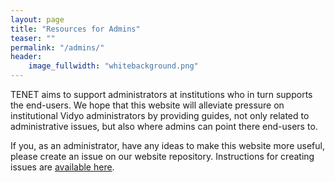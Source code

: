 ```yaml
---
layout: page
title: "Resources for Admins"
teaser: ""
permalink: "/admins/"
header:
    image_fullwidth: "whitebackground.png"
---
```


TENET aims to support administrators at institutions who in turn supports the end-users. We hope that this website will alleviate pressure on institutional Vidyo administrators by providing guides, not only related to administrative issues, but also where admins can point there end-users to.

If you, as an administrator, have any ideas to make this website more useful, please create an issue on our website repository. Instructions for creating issues are [available here](https://github.com/TENET-RCCPII/TENET-VideoConferencing/Contribute.md).


